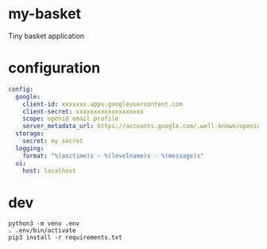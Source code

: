 # my-basket
Tiny basket application

# configuration

```yaml
config:
  google:
    client-id: xxxxxxx.apps.googleusercontent.com
    client-secret: xxxxxxxxxxxxxxxxxxx
    scope: openid email profile
    server_metadata_url: https://accounts.google.com/.well-known/openid-configuration
  storage:
    secret: my secret
  logging:
    format: "%(asctime)s - %(levelname)s - %(message)s"
  ui:
    host: localhost
```

# dev

```shell
python3 -m venv .env
. .env/bin/activate
pip3 install -r requirements.txt
```
